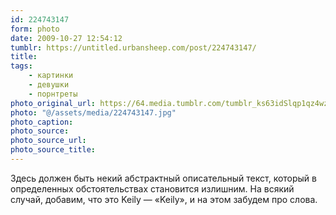 ```yaml
---
id: 224743147
form: photo
date: 2009-10-27 12:54:12
tumblr: https://untitled.urbansheep.com/post/224743147/
title:
tags:
    - картинки
    - девушки
    - порнтреты
photo_original_url: https://64.media.tumblr.com/tumblr_ks63idSlqp1qz4wzio1_1280.jpg
photo: "@/assets/media/224743147.jpg"
photo_caption:
photo_source:
photo_source_url:
photo_source_title:
---
```


<p>Здесь должен быть некий абстрактный описательный текст, который в определенных обстоятельствах становится излишним. На всякий случай, добавим, что это Keily — «Keily», и на этом забудем про слова.</p>
